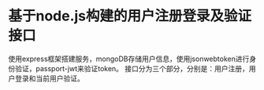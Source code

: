 # 基于node.js构建的用户注册登录及验证接口

使用express框架搭建服务，mongoDB存储用户信息，使用jsonwebtoken进行身份验证，passport-jwt来验证token。
接口分为三个部分，分别是：用户注册，用户登录和当前用户验证。